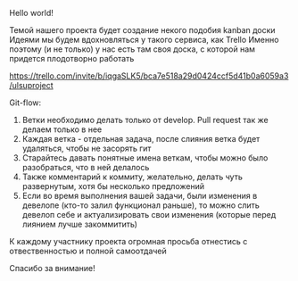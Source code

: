 Hello world!

Темой нашего проекта будет создание некого подобия kanban доски
Идеями мы будем вдохновляться у такого сервиса, как Trello
Именно поэтому (и не только) у нас есть там своя доска, с которой нам придется плодотворно работать

https://trello.com/invite/b/iqgaSLK5/bca7e518a29d0424ccf5d41b0a6059a3/ulsuproject

Git-flow:
1. Ветки необходимо делать только от develop. Pull request так же делаем только в нее
2. Каждая ветка - отдельная задача, после слияния ветка будет удаляться, чтобы не засорять гит
3. Старайтесь давать понятные имена веткам, чтобы можно было разобраться, что в ней делалось
4. Также комментарий к коммиту, желательно, делать чуть развернутым, хотя бы несколько предложений
5. Если во время выполнения вашей задачи, были изменения в девелопе (кто-то залил функционал раньше), то можно слить девелоп себе и актуализировать свои изменения (которые перед лиянием лучше закоммитить)


К каждому участнику проекта огромная просьба отнестись с отвественностью и полной самоотдачей

Спасибо за внимание!
